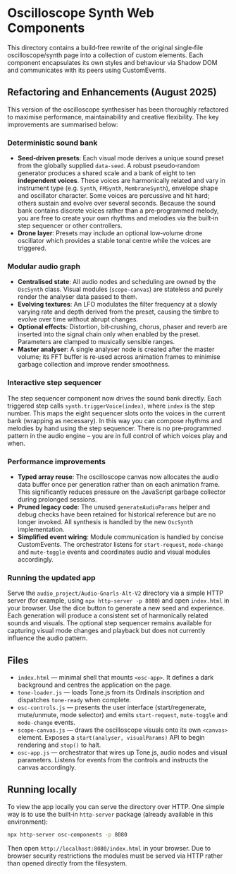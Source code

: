 # Oscilloscope Synth Web Components

This directory contains a build‑free rewrite of the original single‑file
oscilloscope/synth page into a collection of custom elements. Each
component encapsulates its own styles and behaviour via Shadow DOM and
communicates with its peers using CustomEvents.

## Refactoring and Enhancements (August 2025)

This version of the oscilloscope synthesiser has been thoroughly
refactored to maximise performance, maintainability and creative
flexibility.  The key improvements are summarised below:

### Deterministic sound bank

- **Seed‑driven presets**:  Each visual mode derives a unique sound
  preset from the globally supplied `data-seed`.  A robust
  pseudo‑random generator produces a shared scale and a bank of
  eight to ten **independent voices**.  These voices are harmonically
  related and vary in instrument type (e.g. `Synth`, `FMSynth`,
  `MembraneSynth`), envelope shape and oscillator character.  Some
  voices are percussive and hit hard; others sustain and evolve over
  several seconds.  Because the sound bank contains discrete voices
  rather than a pre‑programmed melody, you are free to create your
  own rhythms and melodies via the built‑in step sequencer or other
  controllers.
- **Drone layer**:  Presets may include an optional low‑volume drone
  oscillator which provides a stable tonal centre while the voices are
  triggered.

### Modular audio graph

- **Centralised state**:  All audio nodes and scheduling are owned by
  the `OscSynth` class.  Visual modules (`scope-canvas`) are
  stateless and purely render the analyser data passed to them.
- **Evolving textures**:  An LFO modulates the filter frequency at a
  slowly varying rate and depth derived from the preset, causing the
  timbre to evolve over time without abrupt changes.
- **Optional effects**:  Distortion, bit‑crushing, chorus, phaser and
  reverb are inserted into the signal chain only when enabled by the
  preset.  Parameters are clamped to musically sensible ranges.
- **Master analyser**:  A single analyser node is created after the
  master volume; its FFT buffer is re‑used across animation frames
  to minimise garbage collection and improve render smoothness.

### Interactive step sequencer

The step sequencer component now drives the sound bank directly.  Each
triggered step calls `synth.triggerVoice(index)`, where `index` is
the step number.  This maps the eight sequencer slots onto the
voices in the current bank (wrapping as necessary).  In this way you
can compose rhythms and melodies by hand using the step sequencer.
There is no pre‑programmed pattern in the audio engine – you
are in full control of which voices play and when.

### Performance improvements

- **Typed array reuse**:  The oscilloscope canvas now allocates the
  audio data buffer once per generation rather than on each animation
  frame.  This significantly reduces pressure on the JavaScript
  garbage collector during prolonged sessions.
- **Pruned legacy code**:  The unused `generateAudioParams` helper and
  debug checks have been retained for historical reference but are
  no longer invoked.  All synthesis is handled by the new
  `OscSynth` implementation.
- **Simplified event wiring**:  Module communication is handled by
  concise CustomEvents.  The orchestrator listens for `start-request`,
  `mode-change` and `mute-toggle` events and coordinates audio and
  visual modules accordingly.

### Running the updated app

Serve the `audio_project/Audio-Gnarls-Alt-V2` directory via a simple
HTTP server (for example, using `npx http-server -p 8080`) and open
`index.html` in your browser.  Use the dice button to generate a new
seed and experience.  Each generation will produce a consistent set
of harmonically related sounds and visuals.  The optional step
sequencer remains available for capturing visual mode changes and
playback but does not currently influence the audio pattern.

## Files

- `index.html` — minimal shell that mounts `<osc-app>`. It defines a
  dark background and centres the application on the page.
- `tone-loader.js` — loads Tone.js from its Ordinals inscription and
  dispatches `tone-ready` when complete.
- `osc-controls.js` — presents the user interface (start/regenerate,
  mute/unmute, mode selector) and emits `start-request`,
  `mute-toggle` and `mode-change` events.
- `scope-canvas.js` — draws the oscilloscope visuals onto its own
  `<canvas>` element. Exposes a `start(analyser, visualParams)` API to
  begin rendering and `stop()` to halt.
- `osc-app.js` — orchestrator that wires up Tone.js, audio nodes and
  visual parameters. Listens for events from the controls and
  instructs the canvas accordingly.

## Running locally

To view the app locally you can serve the directory over HTTP. One
simple way is to use the built‑in `http-server` package (already
available in this environment):

```bash
npx http-server osc-components -p 8080
```

Then open `http://localhost:8080/index.html` in your browser. Due to
browser security restrictions the modules must be served via HTTP rather
than opened directly from the filesystem.